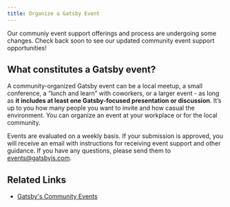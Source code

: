 ```yaml
---
title: Organize a Gatsby Event
---
```


Our communiy event support offerings and process are undergoing some changes. Check back soon to see our updated community event support opportunities!

## What constitutes a Gatsby event?

A community-organized Gatsby event can be a local meetup, a small conference, a “lunch and learn” with coworkers, or a larger event - as long as **it includes at least one Gatsby-focused presentation or discussion**. It’s up to you how many people you want to invite and how casual the environment. You can organize an event at your workplace or for the local community.

Events are evaluated on a weekly basis. If your submission is approved, you will receive an email with instructions for receiving event support and other guidance.
If you have any questions, please send them to events@gatsbyjs.com.

## Related Links

- [Gatsby's Community Events](/contributing/events/)

